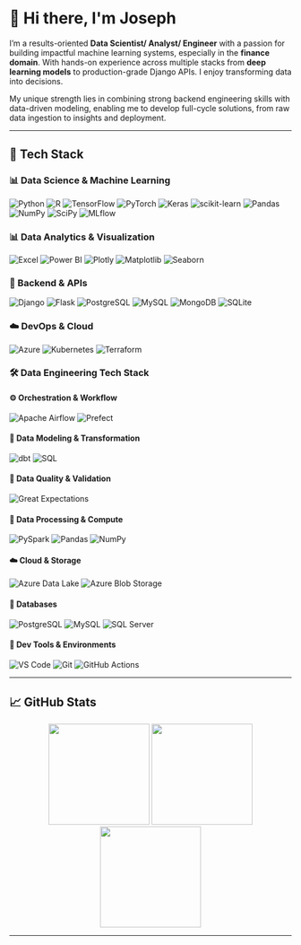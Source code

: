 # 👋 Hi there, I'm Joseph

I’m a results-oriented **Data Scientist/ Analyst/ Engineer** with a passion for building impactful machine learning systems, especially in the **finance domain**. With hands-on experience across multiple stacks from **deep learning models** to production-grade Django APIs. I enjoy transforming data into decisions.

My unique strength lies in combining strong backend engineering skills with data-driven modeling, enabling me to develop full-cycle solutions, from raw data ingestion to insights and deployment.

---

## 🧰 Tech Stack

### 📊 Data Science & Machine Learning
![Python](https://img.shields.io/badge/python-3670A0?style=for-the-badge&logo=python&logoColor=ffdd54)
![R](https://img.shields.io/badge/r-%23276DC3.svg?style=for-the-badge&logo=r&logoColor=white)
![TensorFlow](https://img.shields.io/badge/TensorFlow-%23FF6F00.svg?style=for-the-badge&logo=TensorFlow&logoColor=white)
![PyTorch](https://img.shields.io/badge/PyTorch-%23EE4C2C.svg?style=for-the-badge&logo=PyTorch&logoColor=white)
![Keras](https://img.shields.io/badge/Keras-%23D00000.svg?style=for-the-badge&logo=Keras&logoColor=white)
![scikit-learn](https://img.shields.io/badge/scikit--learn-%23F7931E.svg?style=for-the-badge&logo=scikit-learn&logoColor=white)
![Pandas](https://img.shields.io/badge/pandas-%23150458.svg?style=for-the-badge&logo=pandas&logoColor=white)
![NumPy](https://img.shields.io/badge/numpy-%23013243.svg?style=for-the-badge&logo=numpy&logoColor=white)
![SciPy](https://img.shields.io/badge/SciPy-%230C55A5.svg?style=for-the-badge&logo=scipy&logoColor=white)
![MLflow](https://img.shields.io/badge/mlflow-%23d9ead3.svg?style=for-the-badge&logo=numpy&logoColor=blue)

### 📊 Data Analytics & Visualization
![Excel](https://img.shields.io/badge/Microsoft_Excel-217346?style=for-the-badge&logo=microsoft-excel&logoColor=white)
![Power BI](https://img.shields.io/badge/Power_BI-F2C811?style=for-the-badge&logo=powerbi&logoColor=black)
![Plotly](https://img.shields.io/badge/Plotly-%233F4F75.svg?style=for-the-badge&logo=plotly&logoColor=white)
![Matplotlib](https://img.shields.io/badge/Matplotlib-%23ffffff.svg?style=for-the-badge&logo=Matplotlib&logoColor=black)
![Seaborn](https://img.shields.io/badge/Seaborn-8CAAE6?style=for-the-badge&logo=seaborn&logoColor=black)

### 🧪 Backend & APIs
![Django](https://img.shields.io/badge/django-%23092E20.svg?style=for-the-badge&logo=django&logoColor=white)
![Flask](https://img.shields.io/badge/flask-%23000.svg?style=for-the-badge&logo=flask&logoColor=white)
![PostgreSQL](https://img.shields.io/badge/postgres-%23316192.svg?style=for-the-badge&logo=postgresql&logoColor=white)
![MySQL](https://img.shields.io/badge/mysql-4479A1.svg?style=for-the-badge&logo=mysql&logoColor=white)
![MongoDB](https://img.shields.io/badge/MongoDB-%234ea94b.svg?style=for-the-badge&logo=mongodb&logoColor=white)
![SQLite](https://img.shields.io/badge/sqlite-%2307405e.svg?style=for-the-badge&logo=sqlite&logoColor=white)

### ☁️ DevOps & Cloud
![Azure](https://img.shields.io/badge/azure-%230072C6.svg?style=for-the-badge&logo=microsoftazure&logoColor=white)
![Kubernetes](https://img.shields.io/badge/kubernetes-%23326ce5.svg?style=for-the-badge&logo=kubernetes&logoColor=white)
![Terraform](https://img.shields.io/badge/terraform-%235835CC.svg?style=for-the-badge&logo=terraform&logoColor=white)

### 🛠️ Data Engineering Tech Stack

#### ⚙️ Orchestration & Workflow
![Apache Airflow](https://img.shields.io/badge/Apache_Airflow-017CEE?style=for-the-badge&logo=apacheairflow&logoColor=white)
![Prefect](https://img.shields.io/badge/Prefect-282c4e?style=for-the-badge&logo=prefect&logoColor=white)

#### 🧱 Data Modeling & Transformation
![dbt](https://img.shields.io/badge/dbt-%23FF694B.svg?style=for-the-badge&logo=dbt&logoColor=white)
![SQL](https://img.shields.io/badge/SQL-336791?style=for-the-badge&logo=postgresql&logoColor=white)

#### 🧹 Data Quality & Validation
![Great Expectations](https://img.shields.io/badge/Great_Expectations-333?style=for-the-badge&logo=data&logoColor=white)

#### 💾 Data Processing & Compute
![PySpark](https://img.shields.io/badge/PySpark-2C2D72?style=for-the-badge&logo=apachespark&logoColor=orange)
![Pandas](https://img.shields.io/badge/Pandas-150458?style=for-the-badge&logo=pandas&logoColor=white)
![NumPy](https://img.shields.io/badge/Numpy-013243?style=for-the-badge&logo=numpy&logoColor=white)

#### ☁️ Cloud & Storage
![Azure Data Lake](https://img.shields.io/badge/Azure_Data_Lake-0072C6?style=for-the-badge&logo=microsoftazure&logoColor=white)
![Azure Blob Storage](https://img.shields.io/badge/Azure_Blob_Storage-0089D6?style=for-the-badge&logo=microsoftazure&logoColor=white)

#### 🧩 Databases
![PostgreSQL](https://img.shields.io/badge/PostgreSQL-336791?style=for-the-badge&logo=postgresql&logoColor=white)
![MySQL](https://img.shields.io/badge/MySQL-005C84?style=for-the-badge&logo=mysql&logoColor=white)
![SQL Server](https://img.shields.io/badge/SQL_Server-CC2927?style=for-the-badge&logo=microsoftsqlserver&logoColor=white)

#### 🧪 Dev Tools & Environments
![VS Code](https://img.shields.io/badge/VS_Code-007ACC?style=for-the-badge&logo=visualstudiocode&logoColor=white)
![Git](https://img.shields.io/badge/Git-F05032?style=for-the-badge&logo=git&logoColor=white)
![GitHub Actions](https://img.shields.io/badge/GitHub_Actions-2088FF?style=for-the-badge&logo=githubactions&logoColor=white)

---

## 📈 GitHub Stats

<div align="center">
  <img src="https://github-readme-stats.vercel.app/api?username=TechyJoe&theme=dark&show_icons=true&hide_border=false" height="180" />
  <img src="https://github-readme-streak-stats.herokuapp.com/?user=TechyJoe&theme=dark&hide_border=false" height="180" />
  <img src="https://github-readme-stats.vercel.app/api/top-langs/?username=TechyJoe&theme=dark&hide_border=false&layout=compact" height="180" />
</div>

---
